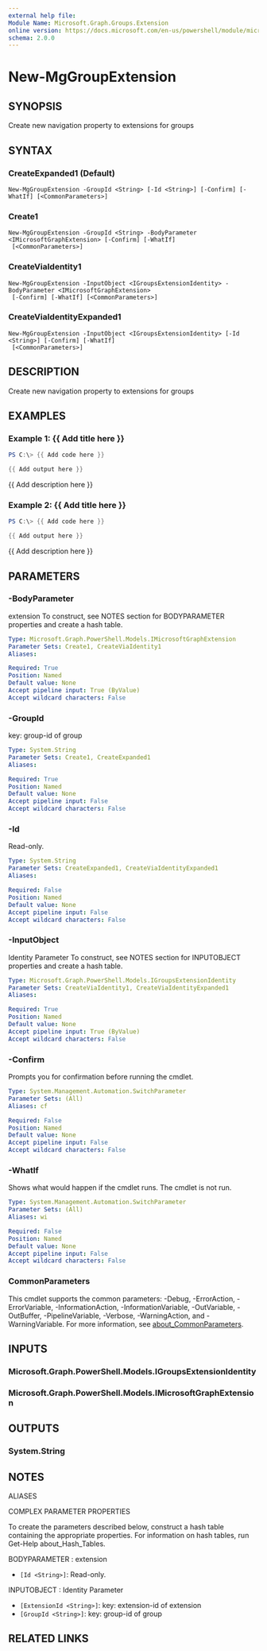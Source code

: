 ```yaml
---
external help file:
Module Name: Microsoft.Graph.Groups.Extension
online version: https://docs.microsoft.com/en-us/powershell/module/microsoft.graph.groups.extension/new-mggroupextension
schema: 2.0.0
---
```


# New-MgGroupExtension

## SYNOPSIS
Create new navigation property to extensions for groups

## SYNTAX

### CreateExpanded1 (Default)
```
New-MgGroupExtension -GroupId <String> [-Id <String>] [-Confirm] [-WhatIf] [<CommonParameters>]
```

### Create1
```
New-MgGroupExtension -GroupId <String> -BodyParameter <IMicrosoftGraphExtension> [-Confirm] [-WhatIf]
 [<CommonParameters>]
```

### CreateViaIdentity1
```
New-MgGroupExtension -InputObject <IGroupsExtensionIdentity> -BodyParameter <IMicrosoftGraphExtension>
 [-Confirm] [-WhatIf] [<CommonParameters>]
```

### CreateViaIdentityExpanded1
```
New-MgGroupExtension -InputObject <IGroupsExtensionIdentity> [-Id <String>] [-Confirm] [-WhatIf]
 [<CommonParameters>]
```

## DESCRIPTION
Create new navigation property to extensions for groups

## EXAMPLES

### Example 1: {{ Add title here }}
```powershell
PS C:\> {{ Add code here }}

{{ Add output here }}
```

{{ Add description here }}

### Example 2: {{ Add title here }}
```powershell
PS C:\> {{ Add code here }}

{{ Add output here }}
```

{{ Add description here }}

## PARAMETERS

### -BodyParameter
extension
To construct, see NOTES section for BODYPARAMETER properties and create a hash table.

```yaml
Type: Microsoft.Graph.PowerShell.Models.IMicrosoftGraphExtension
Parameter Sets: Create1, CreateViaIdentity1
Aliases:

Required: True
Position: Named
Default value: None
Accept pipeline input: True (ByValue)
Accept wildcard characters: False
```

### -GroupId
key: group-id of group

```yaml
Type: System.String
Parameter Sets: Create1, CreateExpanded1
Aliases:

Required: True
Position: Named
Default value: None
Accept pipeline input: False
Accept wildcard characters: False
```

### -Id
Read-only.

```yaml
Type: System.String
Parameter Sets: CreateExpanded1, CreateViaIdentityExpanded1
Aliases:

Required: False
Position: Named
Default value: None
Accept pipeline input: False
Accept wildcard characters: False
```

### -InputObject
Identity Parameter
To construct, see NOTES section for INPUTOBJECT properties and create a hash table.

```yaml
Type: Microsoft.Graph.PowerShell.Models.IGroupsExtensionIdentity
Parameter Sets: CreateViaIdentity1, CreateViaIdentityExpanded1
Aliases:

Required: True
Position: Named
Default value: None
Accept pipeline input: True (ByValue)
Accept wildcard characters: False
```

### -Confirm
Prompts you for confirmation before running the cmdlet.

```yaml
Type: System.Management.Automation.SwitchParameter
Parameter Sets: (All)
Aliases: cf

Required: False
Position: Named
Default value: None
Accept pipeline input: False
Accept wildcard characters: False
```

### -WhatIf
Shows what would happen if the cmdlet runs.
The cmdlet is not run.

```yaml
Type: System.Management.Automation.SwitchParameter
Parameter Sets: (All)
Aliases: wi

Required: False
Position: Named
Default value: None
Accept pipeline input: False
Accept wildcard characters: False
```

### CommonParameters
This cmdlet supports the common parameters: -Debug, -ErrorAction, -ErrorVariable, -InformationAction, -InformationVariable, -OutVariable, -OutBuffer, -PipelineVariable, -Verbose, -WarningAction, and -WarningVariable. For more information, see [about_CommonParameters](http://go.microsoft.com/fwlink/?LinkID=113216).

## INPUTS

### Microsoft.Graph.PowerShell.Models.IGroupsExtensionIdentity

### Microsoft.Graph.PowerShell.Models.IMicrosoftGraphExtension

## OUTPUTS

### System.String

## NOTES

ALIASES

COMPLEX PARAMETER PROPERTIES

To create the parameters described below, construct a hash table containing the appropriate properties. For information on hash tables, run Get-Help about_Hash_Tables.


BODYPARAMETER <IMicrosoftGraphExtension>: extension
  - `[Id <String>]`: Read-only.

INPUTOBJECT <IGroupsExtensionIdentity>: Identity Parameter
  - `[ExtensionId <String>]`: key: extension-id of extension
  - `[GroupId <String>]`: key: group-id of group

## RELATED LINKS


